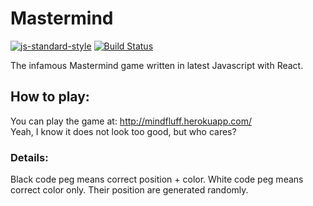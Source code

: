 # Mastermind
[![js-standard-style](https://img.shields.io/badge/code%20style-standard-brightgreen.svg)](http://standardjs.com)
[![Build Status](https://travis-ci.org/wizardone/mastermind.svg?branch=master)](https://travis-ci.org/wizardone/mastermind)

The infamous Mastermind game written in latest Javascript with React.

## How to play:
You can play the game at: http://mindfluff.herokuapp.com/ <br />
Yeah, I know it does not look too good, but who cares?
### Details:
Black code peg means correct position + color.
White code peg means correct color only.
Their position are generated randomly.

